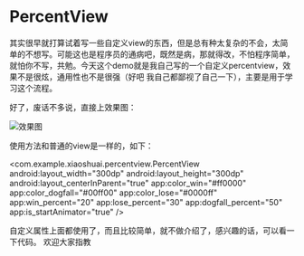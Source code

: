 # PercentView
其实很早就打算试着写一些自定义view的东西，但是总有种太复杂的不会，太简单的不想写。可能这也是程序员的通病吧，既然是病，那就得改，不怕程序简单，就怕你不写，共勉。今天这个demo就是我自己写的一个自定义percentview，效果不是很炫，通用性也不是很强（好吧 我自己都鄙视了自己一下），主要是用于学习这个流程。

好了，废话不多说，直接上效果图：

![效果图](http://img.blog.csdn.net/20161219143015670?watermark/2/text/aHR0cDovL2Jsb2cuY3Nkbi5uZXQvdTAxMzMyMDg2OA==/font/5a6L5L2T/fontsize/400/fill/I0JBQkFCMA==/dissolve/70/gravity/SouthEast)
 
 使用方法和普通的view是一样的，如下：
 
 <com.example.xiaoshuai.percentview.PercentView
       android:layout_width="300dp"
       android:layout_height="300dp"
       android:layout_centerInParent="true"
       app:color_win="#ff0000"
       app:color_dogfall="#00ff00"
       app:color_lose="#0000ff"
       app:win_percent="20"
       app:lose_percent="30"
       app:dogfall_percent="50"
       app:is_startAnimator="true"
       />
       
 自定义属性上面都使用了，而且比较简单，就不做介绍了，感兴趣的话，可以看一下代码。
 欢迎大家指教
